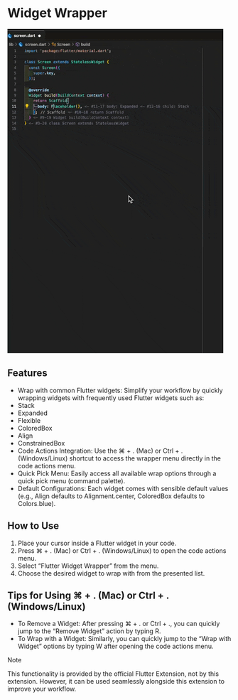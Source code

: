 # Widget Wrapper

![Widget Wrapper Demo](assets/flutter_widget_wrapper.gif)
## Features
- Wrap with common Flutter widgets: Simplify your workflow by quickly wrapping widgets with frequently used Flutter widgets such as:
- Stack
- Expanded
- Flexible
- ColoredBox
- Align
- ConstrainedBox
- Code Actions Integration: Use the ⌘ + . (Mac) or Ctrl + . (Windows/Linux) shortcut to access the wrapper menu directly in the code actions menu.
- Quick Pick Menu: Easily access all available wrap options through a quick pick menu (command palette).
- Default Configurations: Each widget comes with sensible default values (e.g., Align defaults to Alignment.center, ColoredBox defaults to Colors.blue).

## How to Use
1. Place your cursor inside a Flutter widget in your code.
2. Press ⌘ + . (Mac) or Ctrl + . (Windows/Linux) to open the code actions menu.
3. Select “Flutter Widget Wrapper” from the menu.
4. Choose the desired widget to wrap with from the presented list.

## Tips for Using ⌘ + . (Mac) or Ctrl + . (Windows/Linux)
- To Remove a Widget:
After pressing ⌘ + . or Ctrl + ., you can quickly jump to the “Remove Widget” action by typing R.
- To Wrap with a Widget:
Similarly, you can quickly jump to the “Wrap with Widget” options by typing W after opening the code actions menu.

> [!NOTE]
> This functionality is provided by the official Flutter Extension, not by this extension.
>  However, it can be used seamlessly alongside this extension to improve your workflow.
